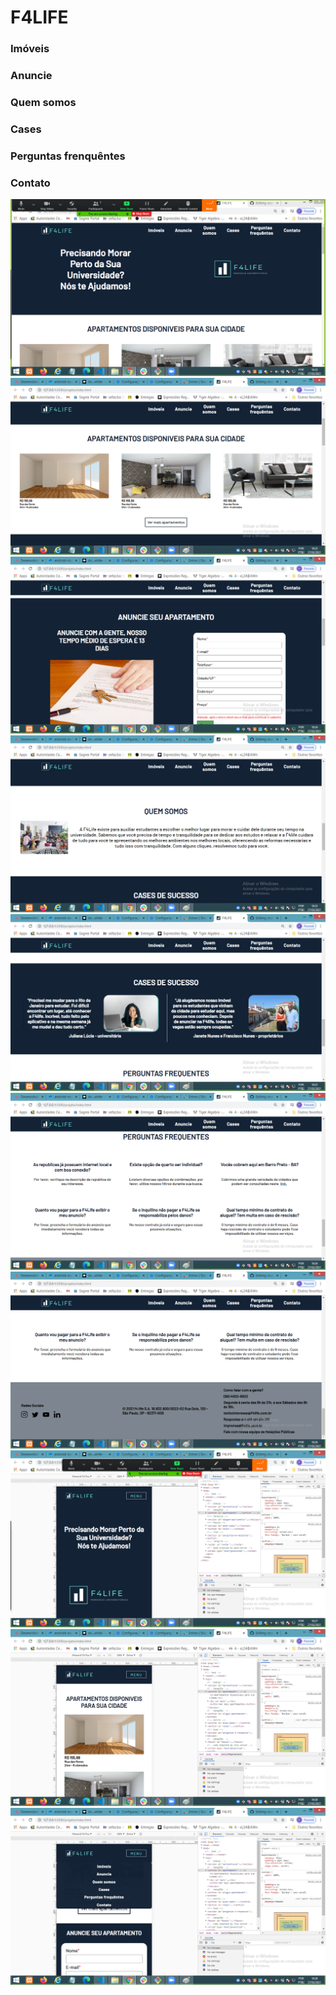 # F4LIFE
<h3>Imóveis</h3>
<h3>Anuncie</h3>
<h3>Quem somos</h3>
<h3>Cases</h3>
<h3>Perguntas frenquêntes</h3>
<h3>Contato</h3>
<img src="./fotos-projeto/foto-1.png">

<img src="./fotos-projeto/foto-2.png">

<img src="./fotos-projeto/foto-3.png">

<img src="./fotos-projeto/foto-4.png">

<img src="./fotos-projeto/foto-5.png">

<img src="./fotos-projeto/foto-6.png">

<img src="./fotos-projeto/foto-7.png">

<img src="./fotos-projeto/foto-8.png">

<img src="./fotos-projeto/foto-9.png">

<img src="./fotos-projeto/foto-10.png">
